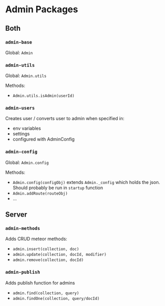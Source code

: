 # Admin Packages

## Both

### `admin-base`
Global: `Admin`

### `admin-utils`
Global: `Admin.utils`

Methods:
* `Admin.utils.isAdmin(userId)`

### `admin-users`
Creates user / converts user to admin when specified in:
* env variables
* settings
* configured with AdminConfig


### `admin-config`
Global: `Admin.config`

Methods:
* `Admin.config(configObj)` extends `Admin._config` which holds the json. Should probably be run in `startup` function
* `Admin.addRoute(routeObj)`
* ...

## Server

### `admin-methods`
Adds CRUD meteor methods:
* `admin.insert(collection, doc)`
* `admin.update(collection, docId, modifier)`
* `admin.remove(collection, docId)`

### `admin-publish`
Adds publish function for admins

* `admin.find(collection, query)`
* `admin.findOne(collection, query/docId)`

